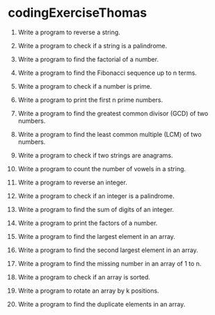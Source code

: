 # codingExerciseThomas

1. Write a program to reverse a string. 

2. Write a program to check if a string is a palindrome.

3. Write a program to find the factorial of a number.

4. Write a program to find the Fibonacci sequence up to n terms.

5. Write a program to check if a number is prime.

6. Write a program to print the first n prime numbers.

7. Write a program to find the greatest common divisor (GCD) of two numbers.

8. Write a program to find the least common multiple (LCM) of two numbers.

9. Write a program to check if two strings are anagrams.

10. Write a program to count the number of vowels in a string.

11. Write a program to reverse an integer.

12. Write a program to check if an integer is a palindrome.  

13. Write a program to find the sum of digits of an integer. 

14. Write a program to print the factors of a number.  

15. Write a program to find the largest element in an array.

16. Write a program to find the second largest element in an array.  

17. Write a program to find the missing number in an array of 1 to n.  

18. Write a program to check if an array is sorted. 

19. Write a program to rotate an array by k positions.  

20. Write a program to find the duplicate elements in an array.
